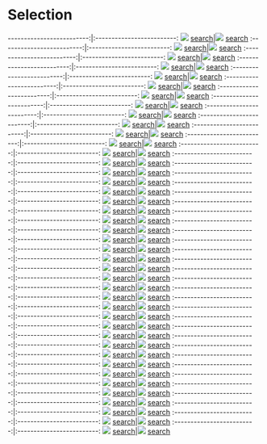 # Selection

-------------------------:|:-------------------------:
![](content/2021/10.jpg) [search](https://images.google.com/searchbyimage?image_url=https://visualcommunicationdesign.github.io/content/2021/10.jpg)|![](content/2021/10.jpg) [search](https://images.google.com/searchbyimage?image_url=https://visualcommunicationdesign.github.io/content/2021/10.jpg)
:-------------------------:|:-------------------------:
![](content/2021/Beato_Angelico.jpg) [search](https://images.google.com/searchbyimage?image_url=https://visualcommunicationdesign.github.io/content/2021/Beato_Angelico.jpg)|![](content/2021/10.jpg) [search](https://images.google.com/searchbyimage?image_url=https://visualcommunicationdesign.github.io/content/2021/10.jpg)
:-------------------------:|:-------------------------:
![](content/2021/7.jpeg) [search](https://images.google.com/searchbyimage?image_url=https://visualcommunicationdesign.github.io/content/2021/7.jpeg)|![](content/2021/4.jpg) [search](https://images.google.com/searchbyimage?image_url=https://visualcommunicationdesign.github.io/content/2021/4.jpg)
:-------------------------:|:-------------------------:
![](content/2021/Ernesto_Neto.jpg) [search](https://images.google.com/searchbyimage?image_url=https://visualcommunicationdesign.github.io/content/2021/Ernesto_Neto.jpg)|![](content/2021/Rafaël_Rozendaal1.jpg) [search](https://images.google.com/searchbyimage?image_url=https://visualcommunicationdesign.github.io/content/2021/Rafaël_Rozendaal1.jpg)
:-------------------------:|:-------------------------:
![](content/2021/Henry_Darger.jpg) [search](https://images.google.com/searchbyimage?image_url=https://visualcommunicationdesign.github.io/content/2021/Henry_Darger.jpg)|![](content/2021/Jacolby_Satterwhite.jpg) [search](https://images.google.com/searchbyimage?image_url=https://visualcommunicationdesign.github.io/content/2021/Jacolby_Satterwhite.jpg)
:-------------------------:|:-------------------------:
![](content/2021/Ian_Cheng.jpg) [search](https://images.google.com/searchbyimage?image_url=https://visualcommunicationdesign.github.io/content/2021/Ian_Cheng.jpg)|![](content/2021/Brett_Leonard.jpg) [search](https://images.google.com/searchbyimage?image_url=https://visualcommunicationdesign.github.io/content/2021/Brett_Leonard.jpg)
:-------------------------:|:-------------------------:
![](content/2021/OMA.jpg) [search](https://images.google.com/searchbyimage?image_url=https://visualcommunicationdesign.github.io/content/2021/OMA.jpg)|![](content/2021/KAWS.jpg) [search](https://images.google.com/searchbyimage?image_url=https://visualcommunicationdesign.github.io/content/2021/KAWS.jpg)
:-------------------------:|:-------------------------:
![](content/2021/Michael_Raedecker.jpg) [search](https://images.google.com/searchbyimage?image_url=https://visualcommunicationdesign.github.io/content/2021/Michael_Raedecker.jpg)|![](content/2021/Robert_Alice.jpg) [search](https://images.google.com/searchbyimage?image_url=https://visualcommunicationdesign.github.io/content/2021/Robert_Alice.jpg)
:-------------------------:|:-------------------------:
![](content/2021/Claes_Oldenburg.jpg) [search](https://images.google.com/searchbyimage?image_url=https://visualcommunicationdesign.github.io/content/2021/Claes_Oldenburg.jpg)|![](content/2021/Lawrence_Weiner2.jpg) [search](https://images.google.com/searchbyimage?image_url=https://visualcommunicationdesign.github.io/content/2021/Lawrence_Weiner2.jpg)
:-------------------------:|:-------------------------:
![](content/2021/Harry_Callahan.jpg) [search](https://images.google.com/searchbyimage?image_url=https://visualcommunicationdesign.github.io/content/2021/Harry_Callahan.jpg)|![](content/2021/Gene_Davis2.jpg) [search](https://images.google.com/searchbyimage?image_url=https://visualcommunicationdesign.github.io/content/2021/Gene_Davis2.jpg)
:-------------------------:|:-------------------------:
![](content/2021/Rafaël_Rozendaal2.jpg) [search](https://images.google.com/searchbyimage?image_url=https://visualcommunicationdesign.github.io/content/2021/Rafaël_Rozendaal2.jpg)|![](content/2021/Dan_Holdworth.jpg) [search](https://images.google.com/searchbyimage?image_url=https://visualcommunicationdesign.github.io/content/2021/Dan_Holdworth.jpg)
:-------------------------:|:-------------------------:
![](content/2021/9.jpg) [search](https://images.google.com/searchbyimage?image_url=https://visualcommunicationdesign.github.io/content/2021/9.jpg)|![](content/2021/Dan_Gilroy.jpg) [search](https://images.google.com/searchbyimage?image_url=https://visualcommunicationdesign.github.io/content/2021/Dan_Gilroy.jpg)
:-------------------------:|:-------------------------:
![](content/2021/Satijn_Panyigay1.jpg) [search](https://images.google.com/searchbyimage?image_url=https://visualcommunicationdesign.github.io/content/2021/Satijn_Panyigay1.jpg)|![](content/2021/8.jpeg) [search](https://images.google.com/searchbyimage?image_url=https://visualcommunicationdesign.github.io/content/2021/8.jpeg)
:-------------------------:|:-------------------------:
![](content/2021/Samuel_Morse.jpg) [search](https://images.google.com/searchbyimage?image_url=https://visualcommunicationdesign.github.io/content/2021/Samuel_Morse.jpg)|![](content/2021/Sougwen_Chung_DOUG5.jpg) [search](https://images.google.com/searchbyimage?image_url=https://visualcommunicationdesign.github.io/content/2021/Sougwen_Chung_DOUG5.jpg)
:-------------------------:|:-------------------------:
![](content/2021/Jenny_Holzer.jpg) [search](https://images.google.com/searchbyimage?image_url=https://visualcommunicationdesign.github.io/content/2021/Jenny_Holzer.jpg)|![](content/2021/Sophie_Calle.jpg) [search](https://images.google.com/searchbyimage?image_url=https://visualcommunicationdesign.github.io/content/2021/Sophie_Calle.jpg)
:-------------------------:|:-------------------------:
![](content/2021/13.png) [search](https://images.google.com/searchbyimage?image_url=https://visualcommunicationdesign.github.io/content/2021/13.png)|![](content/2021/Gene_Davis1.jpg) [search](https://images.google.com/searchbyimage?image_url=https://visualcommunicationdesign.github.io/content/2021/Gene_Davis1.jpg)
:-------------------------:|:-------------------------:
![](content/2021/Andro_Wekua.jpg) [search](https://images.google.com/searchbyimage?image_url=https://visualcommunicationdesign.github.io/content/2021/Andro_Wekua.jpg)|![](content/2021/Marcel_Duchamp.jpg) [search](https://images.google.com/searchbyimage?image_url=https://visualcommunicationdesign.github.io/content/2021/Marcel_Duchamp.jpg)
:-------------------------:|:-------------------------:
![](content/2021/Jeroen_Eisinga.jpg) [search](https://images.google.com/searchbyimage?image_url=https://visualcommunicationdesign.github.io/content/2021/Jeroen_Eisinga.jpg)|![](content/2021/Christopher_Knowles2.jpg) [search](https://images.google.com/searchbyimage?image_url=https://visualcommunicationdesign.github.io/content/2021/Christopher_Knowles2.jpg)
:-------------------------:|:-------------------------:
![](content/2021/Satijn_Panyigay2.jpg) [search](https://images.google.com/searchbyimage?image_url=https://visualcommunicationdesign.github.io/content/2021/Satijn_Panyigay2.jpg)|![](content/2021/Ryoji_Ikeda.jpg) [search](https://images.google.com/searchbyimage?image_url=https://visualcommunicationdesign.github.io/content/2021/Ryoji_Ikeda.jpg)
:-------------------------:|:-------------------------:
![](content/2021/12.jpg) [search](https://images.google.com/searchbyimage?image_url=https://visualcommunicationdesign.github.io/content/2021/12.jpg)|![](content/2021/Harun_Farocki.jpg) [search](https://images.google.com/searchbyimage?image_url=https://visualcommunicationdesign.github.io/content/2021/Harun_Farocki.jpg)
:-------------------------:|:-------------------------:
![](content/2021/Royal_Robertson.jpg) [search](https://images.google.com/searchbyimage?image_url=https://visualcommunicationdesign.github.io/content/2021/Royal_Robertson.jpg)|![](content/2021/3.jpg) [search](https://images.google.com/searchbyimage?image_url=https://visualcommunicationdesign.github.io/content/2021/3.jpg)
:-------------------------:|:-------------------------:
![](content/2021/Sophie_Ristelhueber2.jpg) [search](https://images.google.com/searchbyimage?image_url=https://visualcommunicationdesign.github.io/content/2021/Sophie_Ristelhueber2.jpg)|![](content/2021/Adam_Pendleton.jpg) [search](https://images.google.com/searchbyimage?image_url=https://visualcommunicationdesign.github.io/content/2021/Adam_Pendleton.jpg)
:-------------------------:|:-------------------------:
![](content/2021/Sophie_Ristelhueber1.jpg) [search](https://images.google.com/searchbyimage?image_url=https://visualcommunicationdesign.github.io/content/2021/Sophie_Ristelhueber1.jpg)|![](content/2021/Vik_Muniz_Marcelo_Coelho.jpg) [search](https://images.google.com/searchbyimage?image_url=https://visualcommunicationdesign.github.io/content/2021/Vik_Muniz_Marcelo_Coelho.jpg)
:-------------------------:|:-------------------------:
![](content/2021/Lucio_Fontana1.jpg) [search](https://images.google.com/searchbyimage?image_url=https://visualcommunicationdesign.github.io/content/2021/Lucio_Fontana1.jpg)|![](content/2021/John_Baldessari2.jpg) [search](https://images.google.com/searchbyimage?image_url=https://visualcommunicationdesign.github.io/content/2021/John_Baldessari2.jpg)
:-------------------------:|:-------------------------:
![](content/2021/Daniel_LaRue_Johnson.jpg) [search](https://images.google.com/searchbyimage?image_url=https://visualcommunicationdesign.github.io/content/2021/Daniel_LaRue_Johnson.jpg)|![](content/2021/Unknown.jpg) [search](https://images.google.com/searchbyimage?image_url=https://visualcommunicationdesign.github.io/content/2021/Unknown.jpg)
:-------------------------:|:-------------------------:
![](content/2021/Kelechi_Nwaneri.jpg) [search](https://images.google.com/searchbyimage?image_url=https://visualcommunicationdesign.github.io/content/2021/Kelechi_Nwaneri.jpg)|![](content/2021/Xie_Molin.jpg) [search](https://images.google.com/searchbyimage?image_url=https://visualcommunicationdesign.github.io/content/2021/Xie_Molin.jpg)
:-------------------------:|:-------------------------:
![](content/2021/Roy_Lichtenstein.jpg) [search](https://images.google.com/searchbyimage?image_url=https://visualcommunicationdesign.github.io/content/2021/Roy_Lichtenstein.jpg)|![](content/2021/Ai-da1.jpg) [search](https://images.google.com/searchbyimage?image_url=https://visualcommunicationdesign.github.io/content/2021/Ai-da1.jpg)
:-------------------------:|:-------------------------:
![](content/2021/Zach_Liebermann.jpg) [search](https://images.google.com/searchbyimage?image_url=https://visualcommunicationdesign.github.io/content/2021/Zach_Liebermann.jpg)|![](content/2021/Victor_Vasarely.jpg) [search](https://images.google.com/searchbyimage?image_url=https://visualcommunicationdesign.github.io/content/2021/Victor_Vasarely.jpg)
:-------------------------:|:-------------------------:
![](content/2021/Trevor_Paglen.jpg) [search](https://images.google.com/searchbyimage?image_url=https://visualcommunicationdesign.github.io/content/2021/Trevor_Paglen.jpg)|![](content/2021/Obvious.jpg) [search](https://images.google.com/searchbyimage?image_url=https://visualcommunicationdesign.github.io/content/2021/Obvious.jpg)
:-------------------------:|:-------------------------:
![](content/2021/The_Boyle_Family.jpg) [search](https://images.google.com/searchbyimage?image_url=https://visualcommunicationdesign.github.io/content/2021/The_Boyle_Family.jpg)|![](content/2021/Sol_LeWitt1.jpg) [search](https://images.google.com/searchbyimage?image_url=https://visualcommunicationdesign.github.io/content/2021/Sol_LeWitt1.jpg)
:-------------------------:|:-------------------------:
![](content/2021/Ameh_Egwuh.jpg) [search](https://images.google.com/searchbyimage?image_url=https://visualcommunicationdesign.github.io/content/2021/Ameh_Egwuh.jpg)|![](content/2021/14.png) [search](https://images.google.com/searchbyimage?image_url=https://visualcommunicationdesign.github.io/content/2021/14.png)
:-------------------------:|:-------------------------:
![](content/2021/Endlesss.jpg) [search](https://images.google.com/searchbyimage?image_url=https://visualcommunicationdesign.github.io/content/2021/Endlesss.jpg)|![](content/2021/John_Baldessari4.jpg) [search](https://images.google.com/searchbyimage?image_url=https://visualcommunicationdesign.github.io/content/2021/John_Baldessari4.jpg)
:-------------------------:|:-------------------------:
![](content/2021/Kerry_James_Marshall1.jpg) [search](https://images.google.com/searchbyimage?image_url=https://visualcommunicationdesign.github.io/content/2021/Kerry_James_Marshall1.jpg)|![](content/2021/John_Baldessari1.jpg) [search](https://images.google.com/searchbyimage?image_url=https://visualcommunicationdesign.github.io/content/2021/John_Baldessari1.jpg)
:-------------------------:|:-------------------------:
![](content/2021/5.jpg) [search](https://images.google.com/searchbyimage?image_url=https://visualcommunicationdesign.github.io/content/2021/5.jpg)|![](content/2021/Christopher_Knowles1.jpg) [search](https://images.google.com/searchbyimage?image_url=https://visualcommunicationdesign.github.io/content/2021/Christopher_Knowles1.jpg)
:-------------------------:|:-------------------------:
![](content/2021/Choy_Chun_Wei.jpg) [search](https://images.google.com/searchbyimage?image_url=https://visualcommunicationdesign.github.io/content/2021/Choy_Chun_Wei.jpg)|![](content/2021/Ellen_Gallagher.jpg) [search](https://images.google.com/searchbyimage?image_url=https://visualcommunicationdesign.github.io/content/2021/Ellen_Gallagher.jpg)
:-------------------------:|:-------------------------:
![](content/2021/Barbara_Kruger2.jpg) [search](https://images.google.com/searchbyimage?image_url=https://visualcommunicationdesign.github.io/content/2021/Barbara_Kruger2.jpg)|![](content/2021/Weixin_Chong.jpg) [search](https://images.google.com/searchbyimage?image_url=https://visualcommunicationdesign.github.io/content/2021/Weixin_Chong.jpg)
:-------------------------:|:-------------------------:
![](content/2021/2.jpg) [search](https://images.google.com/searchbyimage?image_url=https://visualcommunicationdesign.github.io/content/2021/2.jpg)|![](content/2021/Sabine_Marcelis.jpg) [search](https://images.google.com/searchbyimage?image_url=https://visualcommunicationdesign.github.io/content/2021/Sabine_Marcelis.jpg)
:-------------------------:|:-------------------------:
![](content/2021/Julie_Wilkinson_Joyanne_Horscroft.jpg) [search](https://images.google.com/searchbyimage?image_url=https://visualcommunicationdesign.github.io/content/2021/Julie_Wilkinson_Joyanne_Horscroft.jpg)|![](content/2021/1.jpg) [search](https://images.google.com/searchbyimage?image_url=https://visualcommunicationdesign.github.io/content/2021/1.jpg)
:-------------------------:|:-------------------------:
![](content/2021/Tadanori_Yokoo1.jpg) [search](https://images.google.com/searchbyimage?image_url=https://visualcommunicationdesign.github.io/content/2021/Tadanori_Yokoo1.jpg)|![](content/2021/Tadanori_Yokoo3.jpg) [search](https://images.google.com/searchbyimage?image_url=https://visualcommunicationdesign.github.io/content/2021/Tadanori_Yokoo3.jpg)
:-------------------------:|:-------------------------:
![](content/2021/Carrie_Mae_Weems.jpg) [search](https://images.google.com/searchbyimage?image_url=https://visualcommunicationdesign.github.io/content/2021/Carrie_Mae_Weems.jpg)|![](content/2021/Bill_Stoneham.jpg) [search](https://images.google.com/searchbyimage?image_url=https://visualcommunicationdesign.github.io/content/2021/Bill_Stoneham.jpg)
:-------------------------:|:-------------------------:
![](content/2021/Madelon_Vriesendorp1.jpg) [search](https://images.google.com/searchbyimage?image_url=https://visualcommunicationdesign.github.io/content/2021/Madelon_Vriesendorp1.jpg)|![](content/2021/6.jpeg) [search](https://images.google.com/searchbyimage?image_url=https://visualcommunicationdesign.github.io/content/2021/6.jpeg)
:-------------------------:|:-------------------------:
![](content/2021/Tala_Madani_1.jpg) [search](https://images.google.com/searchbyimage?image_url=https://visualcommunicationdesign.github.io/content/2021/Tala_Madani_1.jpg)|![](content/2021/James_Whistler.jpg) [search](https://images.google.com/searchbyimage?image_url=https://visualcommunicationdesign.github.io/content/2021/James_Whistler.jpg)
